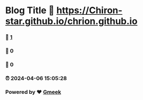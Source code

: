 # Blog Title :link: https://Chiron-star.github.io/chrion.github.io 
### :page_facing_up: [1](https://Chiron-star.github.io/chrion.github.io/tag.html) 
### :speech_balloon: 0 
### :hibiscus: 0 
### :alarm_clock: 2024-04-06 15:05:28 
### Powered by :heart: [Gmeek](https://github.com/Meekdai/Gmeek)
